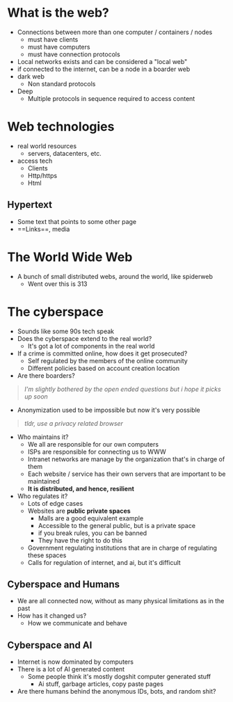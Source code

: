 # What is the web?
- Connections between more than one computer / containers / nodes
	- must have clients
	- must have computers
	- must have connection protocols
- Local networks exists and can be considered a "local web"
- if connected to the internet, can be a node in a boarder web
- dark web
	- Non standard protocols
- Deep
	- Multiple protocols in sequence required to access content

# Web technologies
- real world resources
	- servers, datacenters, etc.
- access tech
	- Clients
	- Http/https
	- Html
## Hypertext
- Some text that points to some other page
- ==Links==, media
# The World Wide Web
- A bunch of small distributed webs, around the world, like spiderweb
	- Went over this is 313
# The cyberspace
- Sounds like some 90s tech speak
- Does the cyberspace extend to the real world?
	- It's got a lot of components in the real world
- If a crime is committed online, how does it get prosecuted?
	- Self regulated by the members of the online community
	- Different policies based on account creation location
- Are there boarders?
> *I'm slightly bothered by the open ended questions but i hope it picks up soon*
- Anonymization used to be impossible but now it's very possible
> *tldr, use a privacy related browser*
- Who maintains it?
	- We all are responsible for our own computers
	- ISPs are responsible for connecting us to WWW
	- Intranet networks are manage by the organization that's in charge of them
	- Each website / service has their own servers that are important to be maintained
	- **It is distributed, and hence, resilient**
- Who regulates it?
	- Lots of edge cases
	- Websites are **public private spaces**
		- Malls are a good equivalent example
		- Accessible to the general public, but is a private space
		- if you break rules, you can be banned
		- They have the right to do this
	- Government regulating institutions that are in charge of regulating these spaces
	- Calls for regulation of internet, and ai, but it's difficult
## Cyberspace and Humans
- We are all connected now, without as many physical limitations as in the past
- How has it changed us?
	- How we communicate and behave
## Cyberspace and AI
- Internet is now dominated by computers
- There is a lot of AI generated content
	- Some people think it's mostly dogshit computer generated stuff
		- Ai stuff, garbage articles, copy paste pages
- Are there humans behind the anonymous IDs, bots, and random shit?
